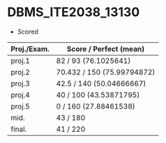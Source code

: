 # DBMS_ITE2038_13130

* Scored

| Proj./Exam. | Score / Perfect (mean) |
| ------- | ------- |
| proj.1 | 82 / 93 (76.1025641) |
| proj.2 | 70.432 / 150 (75.99794872) |
| proj.3 | 42.5 / 140 (50.04666667) |
| proj.4 | 40 / 100 (43.53871795) |
| proj.5 | 0 / 160 (27.88461538) |
| mid.   | 43 / 180 |
| final. | 41 / 220 |